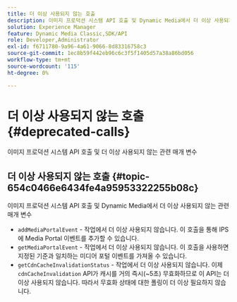 ```yaml
---
title: 더 이상 사용되지 않는 호출
description: 이미지 프로덕션 시스템 API 호출 및 Dynamic Media에서 더 이상 사용되지 않는 관련 매개 변수
solution: Experience Manager
feature: Dynamic Media Classic,SDK/API
role: Developer,Administrator
exl-id: f6711780-9a96-4a61-9066-8d83316758c3
source-git-commit: 1ec8b59f442eb96c6c3f5f1405d57a38a86bd056
workflow-type: tm+mt
source-wordcount: '115'
ht-degree: 0%

---
```


# 더 이상 사용되지 않는 호출{#deprecated-calls}

이미지 프로덕션 시스템 API 호출 및 더 이상 사용되지 않는 관련 매개 변수

## 더 이상 사용되지 않는 호출 {#topic-654c0466e6434fe4a95953322255b08c}

이미지 프로덕션 시스템 API 호출 및 Dynamic Media에서 더 이상 사용되지 않는 관련 매개 변수

* `addMediaPortalEvent` - 작업에서 더 이상 사용되지 않습니다. 이 호출을 통해 IPS에 Media Portal 이벤트를 추가할 수 있습니다.
* `getMediaPortalEvent` - 작업에서 더 이상 사용되지 않습니다. 이 호출을 사용하면 지정된 기준과 일치하는 미디어 포털 이벤트를 가져올 수 있습니다.
* `getCdnCacheInvalidationStatus` - 작업에서 더 이상 사용되지 않습니다. 이제 `cdnCacheInvalidation` API가 캐시를 거의 즉시(~5초) 무효화하므로 이 API는 더 이상 사용되지 않습니다. 따라서 무효화 상태에 대한 폴링이 더 이상 필요하지 않습니다.
